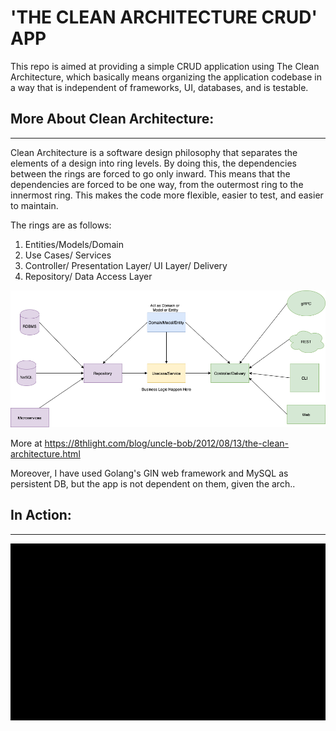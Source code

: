 
# 'THE CLEAN ARCHITECTURE CRUD' APP


This repo is aimed at providing a simple CRUD application using The Clean Architecture, which basically means organizing the application codebase in a way that is independent of frameworks, UI, databases, and is testable.

## More About Clean Architecture:
----

Clean Architecture is a software design philosophy that separates the elements of a design into ring levels. By doing this, the dependencies between the rings are forced to go only inward. This means that the dependencies are forced to be one way, from the outermost ring to the innermost ring. This makes the code more flexible, easier to test, and easier to maintain.

The rings are as follows:

1. Entities/Models/Domain
2. Use Cases/ Services
3. Controller/ Presentation Layer/ UI Layer/ Delivery
4. Repository/ Data Access Layer

![](images/clean-arch.png)

More at https://8thlight.com/blog/uncle-bob/2012/08/13/the-clean-architecture.html


Moreover, I have used Golang's GIN web framework and MySQL as persistent DB, but the app is not dependent on them, given the arch..

## In Action:
-----

![](images/TCAC.gif)